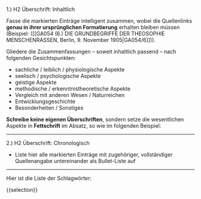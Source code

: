 1.) 
H2 Überschrift: Inhaltlich

Fasse die markierten Einträge intelligent zusammen, wobei die Quellenlinks **genau in ihrer ursprünglichen Formatierung** erhalten bleiben müssen (Beispiel: ([[GA054 (6.) DIE GRUNDBEGRIFFE DER THEOSOPHIE MENSCHENRASSEN, Berlin, 9. November 1905|GA054/6]])).

Gliedere die Zusammenfassungen – soweit inhaltlich passend – nach folgenden Gesichtspunkten: 
- sachliche / leiblich / physiologische Aspekte  
- seelisch / psychologische Aspekte  
- geistige Aspekte  
- methodische / erkenntnistheoretische Aspekte  
- Vergleich mit anderen Wesen / Naturreichen  
- Entwicklungsgeschichte  
- Besonderheiten / Sonstiges  

**Schreibe keine eigenen Überschriften**, sondern setze die wesentlichen Aspekte in **Fettschrift** im Absatz, so wie im folgenden Beispiel:  

---
2.) 
H2 Überschrift: Chronologisch  
* Liste hier alle markierten Einträge mit zugehöriger, vollständiger Quellenangabe untereinander als Bullet-Liste auf  
---

Hier ist die Liste der Schlagwörter:

{{selection}}
